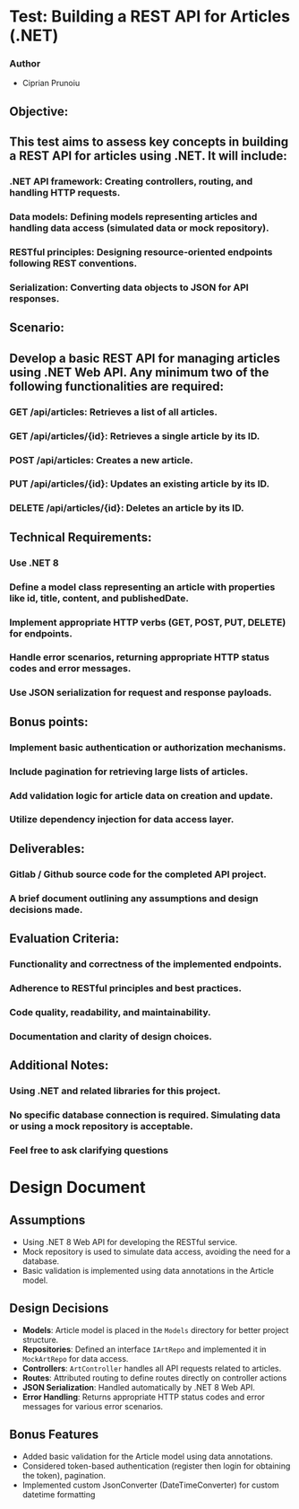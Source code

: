# Test: Building a REST API for Articles (.NET)

### Author
- Ciprian Prunoiu

## Objective:

## This test aims to assess key concepts in building a REST API for articles using .NET. It will include:

### .NET API framework: Creating controllers, routing, and handling HTTP requests.
### Data models: Defining models representing articles and handling data access (simulated data or mock repository).
### RESTful principles: Designing resource-oriented endpoints following REST conventions.
### Serialization: Converting data objects to JSON for API responses.

## Scenario:

## Develop a basic REST API for managing articles using .NET Web API. Any minimum two of the following functionalities are required:

### GET /api/articles: Retrieves a list of all articles.
### GET /api/articles/{id}: Retrieves a single article by its ID.
### POST /api/articles: Creates a new article.
### PUT /api/articles/{id}: Updates an existing article by its ID. 
### DELETE /api/articles/{id}: Deletes an article by its ID.

## Technical Requirements:

### Use .NET 8
### Define a model class representing an article with properties like id, title, content, and publishedDate.
### Implement appropriate HTTP verbs (GET, POST, PUT, DELETE) for endpoints.
### Handle error scenarios, returning appropriate HTTP status codes and error messages.
### Use JSON serialization for request and response payloads.

## Bonus points:

### Implement basic authentication or authorization mechanisms.
### Include pagination for retrieving large lists of articles.
### Add validation logic for article data on creation and update.
### Utilize dependency injection for data access layer.

## Deliverables:

### Gitlab / Github source code for the completed API project.

### A brief document outlining any assumptions and design decisions made.

## Evaluation Criteria:

### Functionality and correctness of the implemented endpoints.
### Adherence to RESTful principles and best practices.
### Code quality, readability, and maintainability.
### Documentation and clarity of design choices.

## Additional Notes:

### Using .NET and related libraries for this project.
### No specific database connection is required. Simulating data or using a mock repository is acceptable.
### Feel free to ask clarifying questions

# Design Document

## Assumptions
- Using .NET 8 Web API for developing the RESTful service.
- Mock repository is used to simulate data access, avoiding the need for a database.
- Basic validation is implemented using data annotations in the Article model.

## Design Decisions
- **Models**: Article model is placed in the `Models` directory for better project structure.
- **Repositories**: Defined an interface `IArtRepo` and implemented it in `MockArtRepo` for data access.
- **Controllers**: `ArtController` handles all API requests related to articles.
- **Routes**: Attributed routing to define routes directly on controller actions
- **JSON Serialization**: Handled automatically by .NET 8 Web API.
- **Error Handling**: Returns appropriate HTTP status codes and error messages for various error scenarios.

## Bonus Features
- Added basic validation for the Article model using data annotations.
- Considered token-based authentication (register then login for obtaining the token), pagination.
- Implemented custom JsonConverter (DateTimeConverter) for custom datetime formatting
